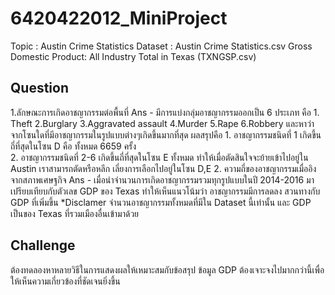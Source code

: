 # 6420422012_MiniProject
Topic : Austin Crime Statistics
Dataset : Austin Crime Statistics.csv
               Gross Domestic Product: All Industry Total in Texas (TXNGSP.csv)

## Question
1.ลักษณะการเกิดอาชญากรรมต่อพื้นที่
Ans  - มีการแบ่งกลุ่มอาชญากรรมออกเป็น 6 ประเภท คือ
	  1. Theft
	  2.Burglary
	  3.Aggravated assault
	  4.Murder
	  5.Rape
	  6.Robbery
	และหาว่าจากโซนใดที่มีอาชญากรรมในรูปแบบต่างๆเกิดขึ้นมากที่สุด
	ผลสรุปคือ 
	1. อาชญากรรมชนิดที่ 1 เกิดขึ้นถี่ที่สุดในโซน D คือ ทั้งหมด 				6659 ครั้ง  
	2. อาชญากรรมชนิดที่ 2-6 เกิดขึ้นถี่ที่สุดในโซน E ทั้งหมด 
	ทำให้เมื่อตัดสินใจจะย้ายเข้าไปอยู่ใน Austin เราสามารถตัดหรือหลีก		เลี่ยงการเลือกไปอยู่ในโซน D,E
2. ความถี่ของอาชญากรรมเมื่ออิงจากสภาพเศษฐกิจ
Ans - เมื่อนำจำนวนการเกิดอาชญากรรมรวมทุกรูปแบบในปี 2014-2016 มาเปรียบเทียบกับตัวเลข GDP ของ Texas ทำให้เห็นแนวโน้มว่า อาชญากรรมมีการลดลง สวนทางกับ GDP ที่เพิ่มขึ้น 
*Disclamer จำนวนอาชญากรรมทั้งหมดที่มีใน Dataset นี้เท่านั้น และ GDP เป็นของ Texas ที่รวมเมืองอื่นเข้ามาด้วย


## Challenge 
ต้องทดลองหาหลายวิธีในการแสดงผลให้เหมาะสมกับข้อสรุป
ข้อมูล GDP ต้องเจาะจงไปมากกว่านี้เพื่อให้เห็นความเกี่ยวข้องที่ชัดเจนยิ่งขึ้น

